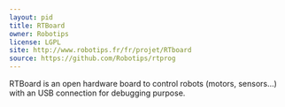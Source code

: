 ```yaml
---
layout: pid
title: RTBoard
owner: Robotips
license: LGPL
site: http://www.robotips.fr/fr/projet/RTboard
source: https://github.com/Robotips/rtprog
---
```

RTBoard is an open hardware board to control robots (motors, sensors...) with an
USB connection for debugging purpose.